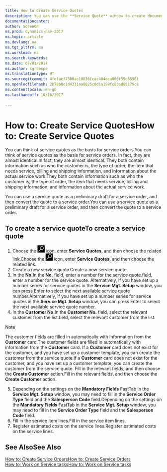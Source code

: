 ```yaml
---
title: How to Create Service Quotes
description: You can use the **Service Quote** window to create documents where you enter information about a service, such as repairs and maintenance, on service items by customer request. You can use a service quote as a preliminary draft for a service order, and then convert the quote to a service order.
documentationcenter: 
author: SorenGP
ms.prod: dynamics-nav-2017
ms.topic: article
ms.devlang: na
ms.tgt_pltfrm: na
ms.workload: na
ms.search.keywords: 
ms.date: 07/01/2017
ms.author: sgroespe
ms.translationtype: HT
ms.sourcegitcommit: 4fefaef7380ac10836fcac404eea006f55d8556f
ms.openlocfilehash: 2b78b8c1d4331aa8825c0d1a198fc83ed85179c8
ms.contentlocale: en-gb
ms.lasthandoff: 10/16/2017

---
```

# <a name="how-to-create-service-quotes"></a><span data-ttu-id="2e78d-104">How to: Create Service Quotes</span><span class="sxs-lookup"><span data-stu-id="2e78d-104">How to: Create Service Quotes</span></span>
<span data-ttu-id="2e78d-105">You can think of service quotes as the basis for service orders.</span><span class="sxs-lookup"><span data-stu-id="2e78d-105">You can think of service quotes as the basis for service orders.</span></span> <span data-ttu-id="2e78d-106">In fact, they are almost identical.</span><span class="sxs-lookup"><span data-stu-id="2e78d-106">In fact, they are almost identical.</span></span> <span data-ttu-id="2e78d-107">They both contain information such as who the customer is, the type of order, the item that needs service, billing and shipping information, and information about the actual service work.</span><span class="sxs-lookup"><span data-stu-id="2e78d-107">They both contain information such as who the customer is, the type of order, the item that needs service, billing and shipping information, and information about the actual service work.</span></span>
 
<span data-ttu-id="2e78d-108">You can use a service quote as a preliminary draft for a service order, and then convert the quote to a service order.</span><span class="sxs-lookup"><span data-stu-id="2e78d-108">You can use a service quote as a preliminary draft for a service order, and then convert the quote to a service order.</span></span>  
  
## <a name="to-create-a-service-quote"></a><span data-ttu-id="2e78d-109">To create a service quote</span><span class="sxs-lookup"><span data-stu-id="2e78d-109">To create a service quote</span></span>  
1. <span data-ttu-id="2e78d-110">Choose the ![Search for Page or Report](media/ui-search/search_small.png "Search for Page or Report icon") icon, enter **Service Quotes**, and then choose the related link.</span><span class="sxs-lookup"><span data-stu-id="2e78d-110">Choose the ![Search for Page or Report](media/ui-search/search_small.png "Search for Page or Report icon") icon, enter **Service Quotes**, and then choose the related link.</span></span>  
2. <span data-ttu-id="2e78d-111">Create a new service quote.</span><span class="sxs-lookup"><span data-stu-id="2e78d-111">Create a new service quote.</span></span>  
3. <span data-ttu-id="2e78d-112">In the **No.**</span><span class="sxs-lookup"><span data-stu-id="2e78d-112">In the **No.**</span></span> <span data-ttu-id="2e78d-113">field, enter a number for the service quote.</span><span class="sxs-lookup"><span data-stu-id="2e78d-113">field, enter a number for the service quote.</span></span> <span data-ttu-id="2e78d-114">Alternatively, if you have set up a number series for service quotes in the **Service Mgt. Setup** window, you can press Enter to select the next available service quote number.</span><span class="sxs-lookup"><span data-stu-id="2e78d-114">Alternatively, if you have set up a number series for service quotes in the **Service Mgt. Setup** window, you can press Enter to select the next available service quote number.</span></span>  
4. <span data-ttu-id="2e78d-115">In the **Customer No.**</span><span class="sxs-lookup"><span data-stu-id="2e78d-115">In the **Customer No.**</span></span>  <span data-ttu-id="2e78d-116">field, select the relevant customer from the list.</span><span class="sxs-lookup"><span data-stu-id="2e78d-116">field, select the relevant customer from the list.</span></span>  

  > [!Note]  
  >  <span data-ttu-id="2e78d-117">The customer fields are filled in automatically with information from the **Customer** card.</span><span class="sxs-lookup"><span data-stu-id="2e78d-117">The customer fields are filled in automatically with information from the **Customer** card.</span></span> <span data-ttu-id="2e78d-118">If a **Customer** card does not exist for the customer, and you have set up a customer template, you can create the customer from the service quote.</span><span class="sxs-lookup"><span data-stu-id="2e78d-118">If a **Customer** card does not exist for the customer, and you have set up a customer template, you can create the customer from the service quote.</span></span> <span data-ttu-id="2e78d-119">Fill in the relevant fields, and then choose the **Create Customer** action.</span><span class="sxs-lookup"><span data-stu-id="2e78d-119">Fill in the relevant fields, and then choose the **Create Customer** action.</span></span>  
  
5. <span data-ttu-id="2e78d-120">Depending on the settings on the **Mandatory Fields** FastTab in the **Service Mgt. Setup** window, you may need to fill in the **Service Order Type** field and the **Salesperson Code** field.</span><span class="sxs-lookup"><span data-stu-id="2e78d-120">Depending on the settings on the **Mandatory Fields** FastTab in the **Service Mgt. Setup** window, you may need to fill in the **Service Order Type** field and the **Salesperson Code** field.</span></span>  
6. <span data-ttu-id="2e78d-121">Fill in the service item lines.</span><span class="sxs-lookup"><span data-stu-id="2e78d-121">Fill in the service item lines.</span></span>  
7. <span data-ttu-id="2e78d-122">Register estimated costs on the service lines.</span><span class="sxs-lookup"><span data-stu-id="2e78d-122">Register estimated costs on the service lines.</span></span>  
  
## <a name="see-also"></a><span data-ttu-id="2e78d-123">See Also</span><span class="sxs-lookup"><span data-stu-id="2e78d-123">See Also</span></span>  
[<span data-ttu-id="2e78d-124">How to: Create Service Orders</span><span class="sxs-lookup"><span data-stu-id="2e78d-124">How to: Create Service Orders</span></span>](service-how-to-create-service-orders.md)  
[<span data-ttu-id="2e78d-125">How to: Work on Service tasks</span><span class="sxs-lookup"><span data-stu-id="2e78d-125">How to: Work on Service tasks</span></span>](service-how-to-work-on-service-tasks.md)  

 
